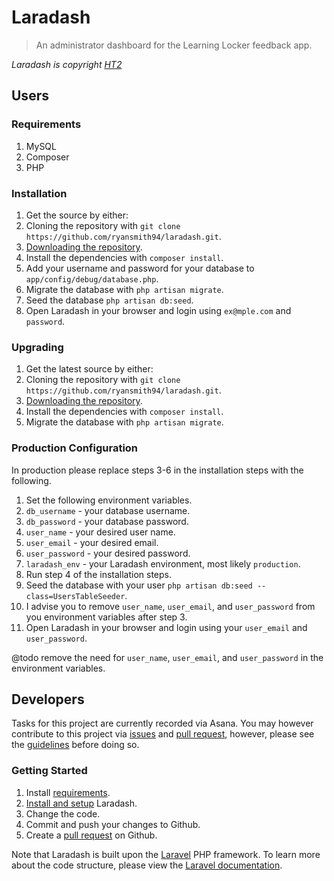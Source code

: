 # Laradash
> An administrator dashboard for the Learning Locker feedback app.

*Laradash is copyright [HT2](http://ht2.co.uk)*

## Users
### Requirements
1. MySQL
2. Composer
3. PHP

### Installation
1. Get the source by either:
  1. Cloning the repository with `git clone https://github.com/ryansmith94/laradash.git`.
  2. [Downloading the repository](https://github.com/ryansmith94/laradash/archive/master.zip).
2. Install the dependencies with `composer install`.
3. Add your username and password for your database to `app/config/debug/database.php`.
4. Migrate the database with `php artisan migrate`.
5. Seed the database `php artisan db:seed`.
6. Open Laradash in your browser and login using `ex@mple.com` and `password`.

### Upgrading
1. Get the latest source by either:
  1. Cloning the repository with `git clone https://github.com/ryansmith94/laradash.git`.
  2. [Downloading the repository](https://github.com/ryansmith94/laradash/archive/master.zip).
2. Install the dependencies with `composer install`.
3. Migrate the database with `php artisan migrate`.

### Production Configuration
In production please replace steps 3-6 in the installation steps with the following.

1. Set the following environment variables.
  1. `db_username` - your database username.
  2. `db_password` - your database password.
  3. `user_name` - your desired user name.
  4. `user_email` - your desired email.
  5. `user_password` - your desired password.
  6. `laradash_env` - your Laradash environment, most likely `production`.
2. Run step 4 of the installation steps.
3. Seed the database with your user `php artisan db:seed --class=UsersTableSeeder`.
4. I advise you to remove `user_name`, `user_email`, and `user_password` from you environment variables after step 3.
5. Open Laradash in your browser and login using your `user_email` and `user_password`.

@todo remove the need for `user_name`, `user_email`, and `user_password` in the environment variables.

## Developers
Tasks for this project are currently recorded via Asana. You may however contribute to this project via [issues](/issues) and [pull request](/pulls), however, please see the [guidelines](/contributing.md) before doing so.

### Getting Started
1. Install [requirements](#requirements).
2. [Install and setup](#installation) Laradash.
3. Change the code.
4. Commit and push your changes to Github.
5. Create a [pull request](/pulls) on Github.

Note that Laradash is built upon the [Laravel](http://laravel.com/) PHP framework. To learn more about the code structure, please view the [Laravel documentation](laravel.com/docs/).
